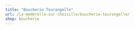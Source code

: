 ```yaml
---
title: "Boucherie Tourangelle"
url: /la-membrolle-sur-choisille/boucherie-tourangelle/
shop: boucherie
---
```

